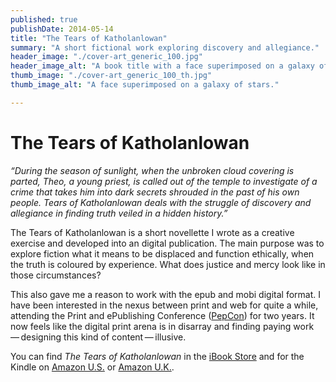 ```yaml
---
published: true
publishDate: 2014-05-14
title: "The Tears of Katholanlowan"
summary: "A short fictional work exploring discovery and allegiance." 
header_image: "./cover-art_generic_100.jpg"
header_image_alt: "A book title with a face superimposed on a galaxy of stars."
thumb_image: "./cover-art_generic_100_th.jpg"
thumb_image_alt: "A face superimposed on a galaxy of stars."

---
```


# The Tears of Katholanlowan

*“During the season of sunlight, when the unbroken cloud covering is parted, Theo, a young priest, is called out of the temple to investigate of a crime that takes him into dark secrets shrouded in the past of his own people. Tears of Katholanlowan deals with the struggle of discovery and allegiance in finding truth veiled in a hidden history.”*

The Tears of Katholanlowan is a short novellette I wrote as a creative exercise and developed into an digital publication. The main purpose was to explore fiction what it means to be displaced and function ethically, when the truth is coloured by experience. What does justice and mercy look like in those circumstances?

This also gave me a reason to work with the epub and mobi digital format. I have been interested in the nexus between print and web for quite a while, attending the Print and ePublishing Conference ([PepCon](http://pepcon.com)) for two years. It now feels like the digital print arena is in disarray and finding paying work — designing this kind of content — illusive.

You can find *The Tears of Katholanlowan* in the [iBook Store](https://geo.itunes.apple.com/us/book/the-tears-of-katholanlowan/id1232219021?mt=11) and for the Kindle on [Amazon U.S.](http://www.amazon.com/dp/B071YS15RG) or [Amazon U.K.](http://www.amazon.co.uk/dp/B071YS15RG).
